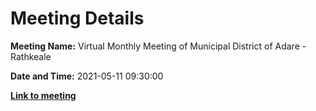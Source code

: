 # Meeting Details

**Meeting Name:** Virtual Monthly Meeting of Municipal District of Adare - Rathkeale

**Date and Time:** 2021-05-11 09:30:00

**<a href="https://www.limerick.ie/council/whats-on/monthly-meeting-municipal-district-adare-rathkeale-68" target="_blank">Link to meeting</a>**
